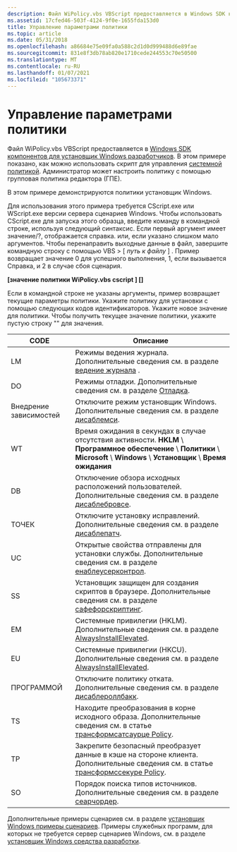 ```yaml
---
description: Файл WiPolicy.vbs VBScript предоставляется в Windows SDK компонентов для установщик Windows разработчиков. В этом примере показано, как можно использовать скрипт для управления системной политикой. Администратор может настроить политику с помощью групповая политика редактора (ГПЕ).
ms.assetid: 17cfed46-503f-4124-9f0e-1655fda153d0
title: Управление параметрами политики
ms.topic: article
ms.date: 05/31/2018
ms.openlocfilehash: a86684e75e09fa0a588c2d1d0d999488d6e89fae
ms.sourcegitcommit: 831e8f3db78ab820e1710cede244553c70e50500
ms.translationtype: MT
ms.contentlocale: ru-RU
ms.lasthandoff: 01/07/2021
ms.locfileid: "105673371"
---
```

# <a name="manage-policy-settings"></a>Управление параметрами политики

Файл WiPolicy.vbs VBScript предоставляется в [Windows SDK компонентов для установщик Windows разработчиков](platform-sdk-components-for-windows-installer-developers.md). В этом примере показано, как можно использовать скрипт для управления [системной политикой](system-policy.md). Администратор может настроить политику с помощью групповая политика редактора (ГПЕ).

В этом примере демонстрируются политики установщик Windows.

Для использования этого примера требуется CScript.exe или WScript.exe версии сервера сценариев Windows. Чтобы использовать CScript.exe для запуска этого образца, введите команду в командной строке, используя следующий синтаксис. Если первый аргумент имеет значение/?, отображается справка. или, если указано слишком мало аргументов. Чтобы перенаправить выходные данные в файл, завершите командную строку с помощью VBS > \[ *путь к файлу* \] . Пример возвращает значение 0 для успешного выполнения, 1, если вызывается Справка, и 2 в случае сбоя сценария.

**\[значение политики WiPolicy.vbs cscript \] \[\]**

Если в командной строке не указаны аргументы, пример возвращает текущие параметры политики. Укажите политику для установки с помощью следующих кодов идентификаторов. Укажите новое значение для политики. Чтобы получить текущее значение политики, укажите пустую строку "" для значения.



| CODE | Описание                                                                                                                                  |
|------|----------------------------------------------------------------------------------------------------------------------------------------------|
| LM   | Режимы ведения журнала. Дополнительные сведения см. в разделе [ведение журнала](logging.md) .                                                                            |
| DO   | Режимы отладки. Дополнительные сведения см. в разделе [Отладка](debug.md).                                                                                   |
| Внедрение зависимостей   | Отключите режим установщик Windows. Дополнительные сведения см. в разделе [дисаблемси](disablemsi.md).                                                      |
| WT   | Время ожидания в секундах в случае отсутствия активности. **HKLM** \\ **Программное обеспечение** \\ **Политики** \\ **Microsoft** \\ **Windows** \\ **Установщик** \\ **Время ожидания** |
| DB   | Отключение обзора исходных расположений пользователей. Дополнительные сведения см. в разделе [дисаблебровсе](disablebrowse.md).                                     |
| ТОЧЕК   | Отключите установку исправлений. Дополнительные сведения см. в разделе [дисаблепатч](disablepatch.md).                                                                |
| UC   | Открытые свойства отправлены для установки службы. Дополнительные сведения см. в разделе [енаблеусерконтрол](enableusercontrol.md).                             |
| SS   | Установщик защищен для создания скриптов в браузере. Дополнительные сведения см. в разделе [сафефорскриптинг](safeforscripting.md).                               |
| EM   | Системные привилегии (HKLM). Дополнительные сведения см. в разделе [AlwaysInstallElevated](alwaysinstallelevated.md).                                      |
| EU   | Системные привилегии (HKCU). Дополнительные сведения см. в разделе [AlwaysInstallElevated](alwaysinstallelevated.md).                                      |
| ПРОГРАММОЙ   | Отключите политику отката. Дополнительные сведения см. в разделе [дисаблероллбакк](disablerollback.md).                                                   |
| TS   | Находите преобразования в корне исходного образа. Дополнительные сведения см. в статье [трансформсатсаурце Policy](transformsatsource-policy.md).             |
| TP   | Закрепите безопасный преобразует данные в кэше на стороне клиента. Дополнительные сведения см. в статье [трансформссекуре Policy](transformssecure-policy.md).                 |
| SO   | Порядок поиска типов источников. Дополнительные сведения см. в разделе [сеарчордер](searchorder.md).                                                      |



 

Дополнительные примеры сценариев см. в разделе [установщик Windows примеры сценариев](windows-installer-scripting-examples.md). Примеры служебных программ, для которых не требуется сервер сценариев Windows, см. в разделе [установщик Windows средства разработки](windows-installer-development-tools.md).

 

 




